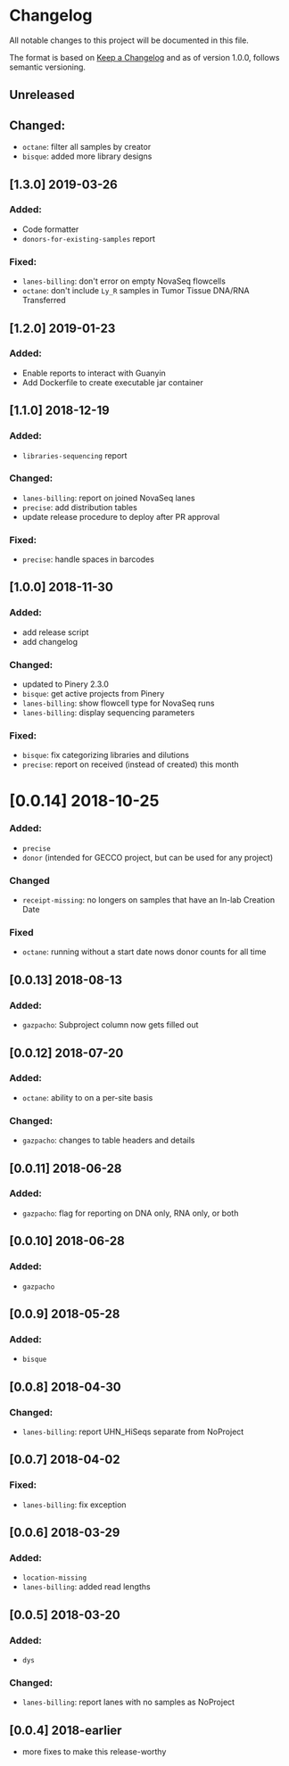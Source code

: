 # Changelog

All notable changes to this project will be documented in this file.

The format is based on [Keep a Changelog](https://keepachangelog.com/en/1.0.0/)
and as of version 1.0.0, follows semantic versioning.

## Unreleased
## Changed:
  * `octane`: filter all samples by creator
  * `bisque`: added more library designs

## [1.3.0]  2019-03-26
### Added:
  * Code formatter
  * `donors-for-existing-samples` report
### Fixed:
  * `lanes-billing`: don't error on empty NovaSeq flowcells
  * `octane`: don't include `Ly_R` samples in Tumor Tissue DNA/RNA Transferred

## [1.2.0]  2019-01-23
### Added:
  * Enable reports to interact with Guanyin
  * Add Dockerfile to create executable jar container

## [1.1.0]  2018-12-19
### Added:
  * `libraries-sequencing` report
### Changed:
  * `lanes-billing`: report on joined NovaSeq lanes
  * `precise`: add distribution tables
  * update release procedure to deploy after PR approval
### Fixed:
  * `precise`: handle spaces in barcodes

## [1.0.0]  2018-11-30
### Added:
  * add release script
  * add changelog
### Changed:
  * updated to Pinery 2.3.0
  * `bisque`: get active projects from Pinery
  * `lanes-billing`: show flowcell type for NovaSeq runs
  * `lanes-billing`: display sequencing parameters
### Fixed:
  * `bisque`: fix categorizing libraries and dilutions
  * `precise`: report on received (instead of created) this month

# [0.0.14]  2018-10-25
### Added:
  * `precise`
  * `donor` (intended for GECCO project, but can be used for any project)
### Changed
  * `receipt-missing`: no longers on samples that have an In-lab Creation Date
### Fixed
  * `octane`: running without a start date nows donor counts for all time

## [0.0.13]  2018-08-13
### Added:
  * `gazpacho`: Subproject column now gets filled out

## [0.0.12]  2018-07-20
### Added:
  * `octane`: ability to on a per-site basis
### Changed:
  * `gazpacho`: changes to table headers and details

## [0.0.11]  2018-06-28
### Added:
  * `gazpacho`: flag for reporting on DNA only, RNA only, or both

## [0.0.10]  2018-06-28
### Added:
  * `gazpacho`

## [0.0.9]  2018-05-28
### Added:
  * `bisque`

## [0.0.8]  2018-04-30
### Changed:
  * `lanes-billing`: report UHN_HiSeqs separate from NoProject

## [0.0.7]  2018-04-02
### Fixed:
  * `lanes-billing`: fix exception

## [0.0.6]  2018-03-29
### Added:
  * `location-missing`
  * `lanes-billing`: added read lengths

## [0.0.5]  2018-03-20
### Added:
  * `dys`
### Changed:
  * `lanes-billing`: report lanes with no samples as NoProject

## [0.0.4]  2018-earlier
  * more fixes to make this release-worthy
